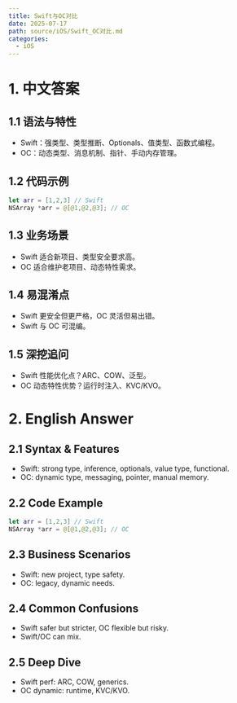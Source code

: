 ```yaml
---
title: Swift与OC对比
date: 2025-07-17
path: source/iOS/Swift_OC对比.md
categories:
  - iOS
---
```


# 1. 中文答案

## 1.1 语法与特性
- Swift：强类型、类型推断、Optionals、值类型、函数式编程。
- OC：动态类型、消息机制、指针、手动内存管理。

## 1.2 代码示例
```swift
let arr = [1,2,3] // Swift
NSArray *arr = @[@1,@2,@3]; // OC
```

## 1.3 业务场景
- Swift 适合新项目、类型安全要求高。
- OC 适合维护老项目、动态特性需求。

## 1.4 易混淆点
- Swift 更安全但更严格，OC 灵活但易出错。
- Swift 与 OC 可混编。

## 1.5 深挖追问
- Swift 性能优化点？ARC、COW、泛型。
- OC 动态特性优势？运行时注入、KVC/KVO。

# 2. English Answer

## 2.1 Syntax & Features
- Swift: strong type, inference, optionals, value type, functional.
- OC: dynamic type, messaging, pointer, manual memory.

## 2.2 Code Example
```swift
let arr = [1,2,3] // Swift
NSArray *arr = @[@1,@2,@3]; // OC
```

## 2.3 Business Scenarios
- Swift: new project, type safety.
- OC: legacy, dynamic needs.

## 2.4 Common Confusions
- Swift safer but stricter, OC flexible but risky.
- Swift/OC can mix.

## 2.5 Deep Dive
- Swift perf: ARC, COW, generics.
- OC dynamic: runtime, KVC/KVO.
